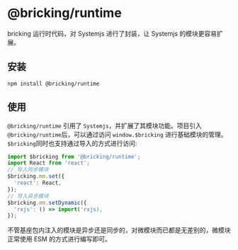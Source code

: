 # @bricking/runtime

bricking 运行时代码，对 Systemjs 进行了封装，让 Systemjs 的模块更容易扩展。

## 安装

```
npm install @bricking/runtime
```

## 使用

`@bricking/runtime` 引用了 `Systemjs`，并扩展了其模块功能。项目引入`@bricking/runtime`后，可以通过访问 `window.$bricking` 进行基础模块的管理。`$bricking`同时也支持通过导入的方式进行访问:

```ts
import $bricking from '@bricking/runtime';
import React from 'react';
// 导入同步模块
$bricking.mm.set({
  'react': React,
});
// 导入异步模块
$bricking.mm.setDynamic({
  'rxjs': () => import('rxjs),
});
```

不管基座包内注入的模块是异步还是同步的，对微模块而已都是无差别的，微模块正常使用 ESM 的方式进行编写即可。

